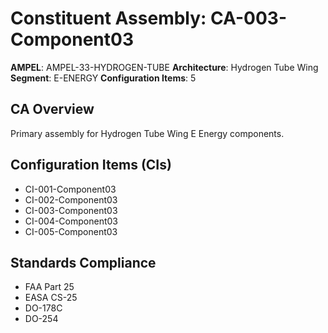 # Constituent Assembly: CA-003-Component03

**AMPEL**: AMPEL-33-HYDROGEN-TUBE
**Architecture**: Hydrogen Tube Wing
**Segment**: E-ENERGY
**Configuration Items**: 5

## CA Overview
Primary assembly for Hydrogen Tube Wing E Energy components.

## Configuration Items (CIs)
- CI-001-Component03
- CI-002-Component03
- CI-003-Component03
- CI-004-Component03
- CI-005-Component03

## Standards Compliance
- FAA Part 25
- EASA CS-25
- DO-178C
- DO-254
